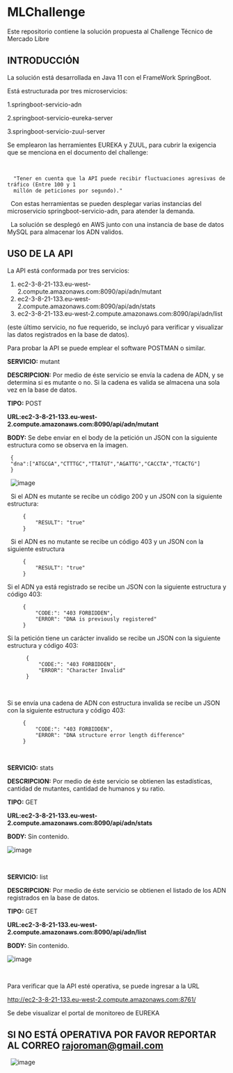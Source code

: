 # MLChallenge
 Este repositorio contiene la solución propuesta al Challenge Técnico de Mercado Libre

## INTRODUCCIÓN

La solución está desarrollada en Java 11 con el FrameWork SpringBoot.
&nbsp;

Está estructurada por tres microservicios:
&nbsp;

1.springboot-servicio-adn
&nbsp;

2.springboot-servicio-eureka-server
&nbsp;

3.springboot-servicio-zuul-server
&nbsp;

Se emplearon las herramientes EUREKA y ZUUL, para cubrir la exigencia que se menciona en el documento del challenge:

&nbsp;

      "Tener en cuenta que la API puede recibir fluctuaciones agresivas de tráfico (Entre 100 y 1
      millón de peticiones por segundo)."


&nbsp;
Con estas herramientas se pueden desplegar varias instancias del microservicio springboot-servicio-adn, para atender la demanda.

&nbsp;
La solución se desplegó en AWS junto con una instancia de base de datos MySQL para almacenar los ADN validos.
&nbsp;

## **USO DE LA API**

La API está conformada por tres servicios:
&nbsp;

1. ec2-3-8-21-133.eu-west-2.compute.amazonaws.com:8090/api/adn/mutant
&nbsp;
2. ec2-3-8-21-133.eu-west-2.compute.amazonaws.com:8090/api/adn/stats
&nbsp;
3. ec2-3-8-21-133.eu-west-2.compute.amazonaws.com:8090/api/adn/list
&nbsp; 

(este último servicio, no fue requerido, se incluyó para verificar y visualizar las datos registrados en la base de datos).
&nbsp;

Para probar la API se puede emplear el software POSTMAN o similar.
&nbsp;

**SERVICIO:** mutant
&nbsp;

**DESCRIPCION:** Por medio de éste servicio se envía la cadena de ADN, y se determina si es mutante o no. Si la cadena es valida se almacena una sola vez en la base de datos.
&nbsp;

**TIPO:** POST
&nbsp;

**URL:ec2-3-8-21-133.eu-west-2.compute.amazonaws.com:8090/api/adn/mutant**
&nbsp;

**BODY:** Se debe enviar en el body de la petición un JSON con la siguiente estructura como se observa en la imagen.
&nbsp;

     {
     "dna":["ATGCGA","CTTTGC","TTATGT","AGATTG","CACCTA","TCACTG"]
     }


&nbsp;
![image](https://user-images.githubusercontent.com/51220078/113524551-01de7300-9575-11eb-8e65-7de3aeb6ee81.png)

&nbsp;
Si el ADN es mutante se recibe un código 200 y un JSON  con la siguiente estructura:


         {
             "RESULT": "true"
         }

&nbsp;
Si el ADN es no mutante se recibe un código 403 y un JSON con la siguiente estructura
&nbsp;


         {
             "RESULT": "true"
         }

Si el ADN ya está registrado se recibe un JSON con la siguiente estructura y código 403:
&nbsp;

         {
             "CODE:": "403 FORBIDDEN",
             "ERROR": "DNA is previously registered"
         }

Si la petición tiene un carácter invalido se recibe un JSON con la siguiente estructura y código 403:
&nbsp;

          {
              "CODE:": "403 FORBIDDEN",
              "ERROR": "Character Invalid"
          }

&nbsp;

Si se envía una cadena de ADN con estructura invalida se recibe un JSON con la siguiente estructura y código 403:
&nbsp;

         {
             "CODE:": "403 FORBIDDEN",
             "ERROR": "DNA structure error length difference"
         }

&nbsp;

**SERVICIO:** stats
&nbsp;

**DESCRIPCION:** Por medio de éste servicio se obtienen las estadísticas, cantidad de mutantes, cantidad de humanos y su ratio.
&nbsp;

**TIPO:** GET
&nbsp;

**URL:ec2-3-8-21-133.eu-west-2.compute.amazonaws.com:8090/api/adn/stats**
&nbsp;

**BODY:** Sin contenido.
&nbsp;

![image](https://user-images.githubusercontent.com/51220078/113524816-d5c3f180-9576-11eb-8dba-6f1ad207b346.png)

&nbsp;

**SERVICIO:** list
&nbsp;

**DESCRIPCION:** Por medio de éste servicio se obtienen el listado de los ADN registrados en la base de datos.
&nbsp;

**TIPO:** GET
&nbsp;

**URL:ec2-3-8-21-133.eu-west-2.compute.amazonaws.com:8090/api/adn/list**
&nbsp;

**BODY:** Sin contenido.
&nbsp;

![image](https://user-images.githubusercontent.com/51220078/113524856-2cc9c680-9577-11eb-8524-86b51988811e.png)


&nbsp;

Para verificar que la API esté operativa, se puede ingresar a la URL 
&nbsp;

http://ec2-3-8-21-133.eu-west-2.compute.amazonaws.com:8761/
&nbsp;

Se debe visualizar el portal de monitoreo de EUREKA
&nbsp;

## **SI NO ESTÁ OPERATIVA POR FAVOR REPORTAR AL CORREO rajoroman@gmail.com**

&nbsp;
![image](https://user-images.githubusercontent.com/51220078/113525029-2ee05500-9578-11eb-90c8-59b178e2d9b9.png)
